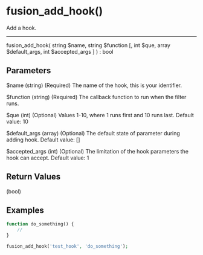 # fusion_add_hook()

Add a hook.

---

fusion_add_hook( string $name, string $function [, int $que, array $default_args, int $accepted_args ] ) : bool

## Parameters

$name (string) (Required) The name of the hook, this is your identifier.

$function (string) (Required) The callback function to run when the filter runs.

$que (int) (Optional) Values 1-10, where 1 runs first and 10 runs last. Default value: 10

$default_args (array) (Optional) The default state of parameter during adding hook. Default value: []

$accepted_args (int) (Optional) The limitation of the hook parameters the hook can accept. Default value: 1

## Return Values

(bool)

## Examples

```php
function do_something() {
    //
}

fusion_add_hook('test_hook', 'do_something');
```
